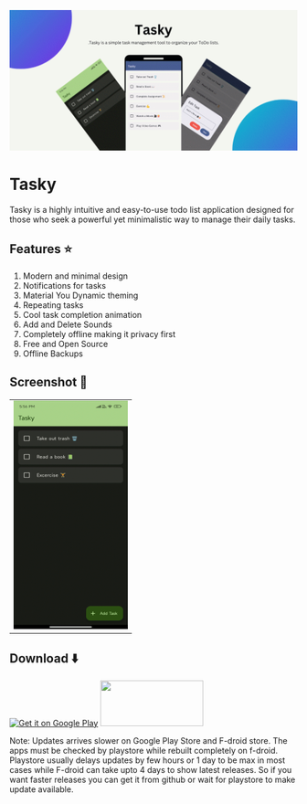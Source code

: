 
![Banner](./images/banner.png)
# Tasky
Tasky is a highly intuitive and easy-to-use todo list application designed for those who seek a powerful yet minimalistic way to manage their daily tasks. 

## Features ⭐️

1. Modern and minimal design
2. Notifications for tasks
3. Material You Dynamic theming
4. Repeating tasks
5. Cool task completion animation
6. Add and Delete Sounds
7. Completely offline making it privacy first
8. Free and Open Source
9. Offline Backups

## Screenshot 🌠

<table>
  <tr>
    <td> <img src="./screenshots/tasky1.png" height="400px" width="200px" /></td>
   </tr> 
</table>

## Download ⬇️

<a href='https://play.google.com/store/apps/details?id=com.thatsmanmeet.taskyapp&pcampaignid=pcampaignidMKT-Other-global-all-co-prtnr-py-PartBadge-Mar2515-1'><img alt='Get it on Google Play' src='https://play.google.com/intl/en_us/badges/static/images/badges/en_badge_web_generic.png' width="180px" height="80px"/></a>
<a href="https://apt.izzysoft.de/packages/com.thatsmanmeet.taskyapp/" target="_blank"><img src="https://gitlab.com/IzzyOnDroid/repo/-/raw/master/assets/IzzyOnDroid.png" width="180px" height="80px"/></a>

Note: Updates arrives slower on Google Play Store and F-droid store. The apps must be checked by playstore while rebuilt completely on f-droid. Playstore usually delays updates by few hours or 1 day to be max in most cases while F-droid can take upto 4 days to show latest releases. So if you want faster releases you can get it from github or wait for playstore to make update available.
